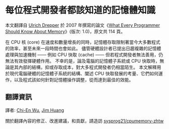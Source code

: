 # 每位程式開發者都該知道的記憶體知識

本文翻譯自 [Ulrich Drepper](https://de.wikipedia.org/wiki/Ulrich_Drepper) 於 2007 年撰寫的論文《[What Every Programmer Should Know About Memory](https://www.akkadia.org/drepper/cpumemory.pdf)》(版次: 1.0)，原文共 114 頁。

在 CPU 核 (core) 在速度和數量增長的同時，記憶體存取限制著當今大多數程式的效率，甚至未來一段時間也會如此。
儘管硬體設計者已提出日趨複雜的記憶體處理與加速機制 —— 例如 CPU 快取 (cache) —— 但若程式開發者無法善用，仍無法有效發揮硬體作用。
不幸的是，論及電腦的記憶體子系統或 CPU 快取時，無論是其內部的結構，抑或存取成本，對大多程式開發者仍相當陌生。
本文解釋用於現代電腦硬體的記憶體子系統的結構、闡述 CPU 快取發展的考量、它們如何運作，以及程式該如何針對記憶體操作調整，從而達到最佳的效能。

## 翻譯資訊
譯者: [Chi-En Wu](https://github.com/jason2506), [Jim Huang](https://github.com/jserv)

關於翻譯內容的修正、改進建議，和貢獻，請造訪 [sysprog21/cpumemory-zhtw](https://github.com/sysprog21/cpumemory-zhtw)
